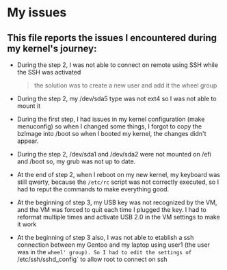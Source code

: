 # My issues

## This file reports the issues I encountered during my kernel's journey: 

* During the step 2, I was not able to connect on remote using SSH while the SSH was activated
  > the solution was to create a new user and add it the wheel group

* During the step 2, my /dev/sda5 type was not ext4 so I was not able to mount it 

* During the first step, I had issues in my kernel configuration (make menuconfig) so when I changed some things, I forgot to copy the bzImage into /boot so when I booted my kernel, the changes didn't appear.

* During the step 2, /dev/sda1 and /dev/sda2 were not mounted on /efi and /boot so, my grub was not up to date.

* At the end of step 2, when I reboot on my new kernel, my keyboard was still qwerty, because the `/etc/rc` script was not correctly executed, so I had to reput the commands to make everything good.

* At the beginning of step 3, my USB key was not recognized by the VM, and the VM was forced to quit each time I plugged the key. I had to reformat multiple times and activate USB 2.0 in the VM settings to make it work

* At the beginning of step 3 also, I was not able to etablish a ssh connection between my Gentoo and my laptop using user1 (the user was in the `wheel' group). So I had to edit the settings of `/etc/ssh/sshd_config` to allow root to connect on ssh 
